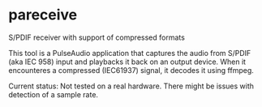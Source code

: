 # pareceive
S/PDIF receiver with support of compressed formats

This tool is a PulseAudio application that captures the audio from S/PDIF (aka IEC 958) input and playbacks it back on an output device. When it encounteres a compressed (IEC61937) signal, it decodes it using ffmpeg.

Current status: Not tested on a real hardware.
There might be issues with detection of a sample rate.
